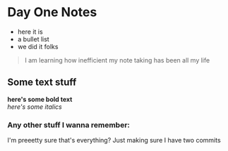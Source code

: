 # Day One Notes
- here it is
- a bullet list
- we did it folks

> I am learning how inefficient my note taking has been all my life

## Some text stuff
**here's some bold text**<br>
*here's some italics*

### Any other stuff I wanna remember:

I'm preeetty sure that's everything? Just making sure I have two commits


